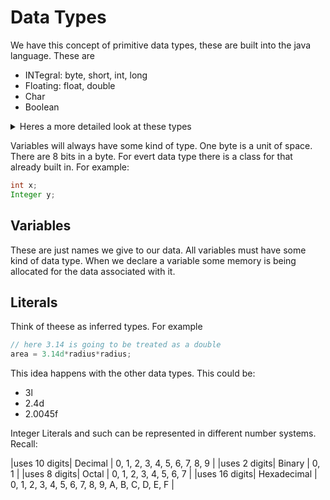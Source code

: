 # Data Types

We have this concept of primitive data types, these are built into the java language. These are 
<ul>
    <li>INTegral: byte, short, int, long</li>
    <li>Floating: float, double</li>
    <li>Char</li>
    <li>Boolean</li>
</ul>

<details>
    <summary>Heres a more detailed look at these types</summary>

| Type | Size | Range | Default Value |
| ---------------- | ------------------------------------------- | -------------- | --------------------------- |
| byte | 1 | -128 to 127 | 0 |
| short | 2 | -32768 to 32767 | 0 |
| int | 4 | -214748638 to -2147483647 | 0 |
| long | 8 | - | 0 |
| float | 4 | -+ 1.4E-45 to +/ 3.4E+38 | 0.0f |
| double | 8 | +/439E-324 to +/1.7E+308 | 0.0d |
| char | 2 | 0 to 65535 | \u0000 |
| boolean | - | true(0)/false(1) | false |
    
</details>

Variables will always have some kind of type. One byte is a unit of space. There are 8 bits in a byte. For evert data type there is a class for that already built in. For example:

``` java
int x;
Integer y;
```

## Variables
These are just names we give to our data. All variables must have some kind of data type. When we declare a variable some memory is being allocated for the data associated with it. 

## Literals
Think of theese as inferred types. For example

``` java
// here 3.14 is going to be treated as a double
area = 3.14d*radius*radius;
```

This idea happens with the other data types. This could be:
<ul>
    <li>3l</li>
    <li>2.4d</li>
    <li>2.0045f</li>
</ul>

Integer Literals and such can be represented in different number systems. Recall:


|uses 10 digits| Decimal | 0, 1, 2, 3, 4, 5, 6, 7, 8, 9 |
|uses 2 digits| Binary | 0, 1 |
|uses 8 digits| Octal | 0, 1, 2, 3, 4, 5, 6, 7 |
|uses 16 digits| Hexadecimal | 0, 1, 2, 3, 4, 5, 6, 7, 8, 9, A, B, C, D, E, F |